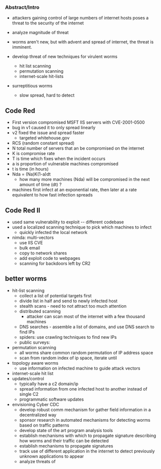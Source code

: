 ### Abstract/Intro

- attackers gaining control of large numbers of internet hosts poses a threat
to the security of the internet
- analyze magnitude of threat

- worms aren't new, but with advent and spread of internet, the threat
  is imminent.
- develop threat of new techniques for virulent worms
    - hit list scanning
    - permutation scanning
    - internet-scale hit-lists
- surreptitious worms
    - slow spread, hard to detect


## Code Red

- First version compromised MSFT IIS servers with CVE-2001-0500
- bug in v1 caused it to only spread linearly
- v2 fixed the issue and spread faster
    -  targeted whitehouse.gov
- RCS (random constant spread)
- N total number of servers that an be compromised on the internet
- K is compromise rate
- T is time which fixes when the incident occurs
- a is proportion of vulnerable machines compromised
- t is time (in hours)
- Nda = (Na)K(1-a)dt
    - how many more machines (Nda) will be compromised in the next
      amount of time (dt) ?
- machines first infect at an exponential rate, then later at a rate
  equivalent to how fast infection spreads


## Code Red II

- used same vulnerability to exploit -- different codebase
- used a localized scanning technique to pick which machines to infect
    - quickly infected the local network
- nimda: multi-vectors
    - use IIS CVE
    - bulk email
    - copy to network shares
    - add exploit code to webpages
    - scanning for backdoors left by CR2

## better worms

- hit-list scanning
    - collect a list of potential targets first
    - divide list in half and send to newly infected host
    - stealth scans - need to not attract too much attention
    - distributed scanning
        - attacker can scan most of the internet with a few thousand
          machines
    - DNS searches - assemble a list of domains, and use DNS search to
      find IPs
    - spiders: use crawling techniques to find new IPs
    - public surveys:
- permutation scanning
    - all worms share common random permutation of IP address space
    - scan from random index of ip space, iterate until 
- topology aware worms
    - use information on infected machine to guide attack vectors
- internet-scale hit list
- updates/control
    - typically have a c2 domain/ip
    - spread information from one infected host to another instead of single C2
    - programmatic software updates
- envisioning Cyber CDC
    - develop robust comm mechanism for gather field information in a
      decentralized way
    - sponsor research in automated mechanisms for detecting worms based
      on traffic patterns
    - develop state of the art program analysis tools
    - establish mechanisms with which to propagate signature describing
      how worms and their traffic can be detected
    - establish mechanisms to propagate signatures
    - track use of different application in the internet to detect
      previously unknown applications to appear
    - analyze threats of 